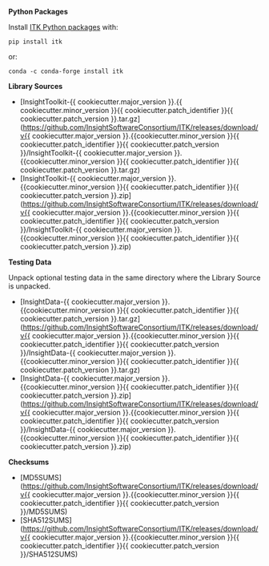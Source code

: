 **Python Packages**

Install [ITK Python packages](https://itkpythonpackage.readthedocs.io/en/latest/Quick_start_guide.html) with:

```
pip install itk
```

or:

```
conda -c conda-forge install itk
```

**Library Sources**

- [InsightToolkit-{{ cookiecutter.major_version }}.{{ cookiecutter.minor_version }}{{ cookiecutter.patch_identifier }}{{ cookiecutter.patch_version }}.tar.gz](https://github.com/InsightSoftwareConsortium/ITK/releases/download/v{{ cookiecutter.major_version }}.{{cookiecutter.minor_version }}{{ cookiecutter.patch_identifier }}{{ cookiecutter.patch_version }}/InsightToolkit-{{ cookiecutter.major_version }}.{{cookiecutter.minor_version }}{{ cookiecutter.patch_identifier }}{{ cookiecutter.patch_version }}.tar.gz)
- [InsightToolkit-{{ cookiecutter.major_version }}.{{cookiecutter.minor_version }}{{ cookiecutter.patch_identifier }}{{ cookiecutter.patch_version }}.zip](https://github.com/InsightSoftwareConsortium/ITK/releases/download/v{{ cookiecutter.major_version }}.{{cookiecutter.minor_version }}{{ cookiecutter.patch_identifier }}{{ cookiecutter.patch_version }}/InsightToolkit-{{ cookiecutter.major_version }}.{{cookiecutter.minor_version }}{{ cookiecutter.patch_identifier }}{{ cookiecutter.patch_version }}.zip)

**Testing Data**

Unpack optional testing data in the same directory where the Library Source is unpacked.

- [InsightData-{{ cookiecutter.major_version }}.{{cookiecutter.minor_version }}{{ cookiecutter.patch_identifier }}{{ cookiecutter.patch_version }}.tar.gz](https://github.com/InsightSoftwareConsortium/ITK/releases/download/v{{ cookiecutter.major_version }}.{{cookiecutter.minor_version }}{{ cookiecutter.patch_identifier }}{{ cookiecutter.patch_version }}/InsightData-{{ cookiecutter.major_version }}.{{cookiecutter.minor_version }}{{ cookiecutter.patch_identifier }}{{ cookiecutter.patch_version }}.tar.gz)
- [InsightData-{{ cookiecutter.major_version }}.{{cookiecutter.minor_version }}{{ cookiecutter.patch_identifier }}{{ cookiecutter.patch_version }}.zip](https://github.com/InsightSoftwareConsortium/ITK/releases/download/v{{ cookiecutter.major_version }}.{{cookiecutter.minor_version }}{{ cookiecutter.patch_identifier }}{{ cookiecutter.patch_version }}/InsightData-{{ cookiecutter.major_version }}.{{cookiecutter.minor_version }}{{ cookiecutter.patch_identifier }}{{ cookiecutter.patch_version }}.zip)

**Checksums**

- [MD5SUMS](https://github.com/InsightSoftwareConsortium/ITK/releases/download/v{{ cookiecutter.major_version }}.{{cookiecutter.minor_version }}{{ cookiecutter.patch_identifier }}{{ cookiecutter.patch_version }}/MD5SUMS)
- [SHA512SUMS](https://github.com/InsightSoftwareConsortium/ITK/releases/download/v{{ cookiecutter.major_version }}.{{cookiecutter.minor_version }}{{ cookiecutter.patch_identifier }}{{ cookiecutter.patch_version }}/SHA512SUMS)
